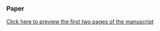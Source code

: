 ### Paper
[Click here to preview the first two pages of the manuscript](On_Ambiguity_in_6-DoF_Magnetic_Estimation_(The_first_two_pages).pdf)
